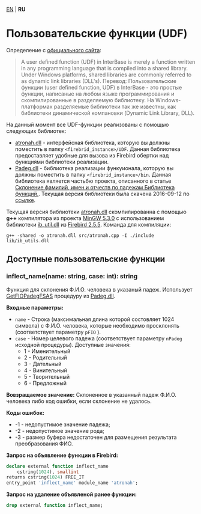 [EN](README.md) | **RU**

Пользовательские функции (UDF)
==============================


Определение с [официального сайта][firebird]:
> A user defined function (UDF) in InterBase is merely a function written in any programming language that is compiled into a shared library. Under Windows platforms, shared libraries are commonly referred to as dynamic link libraries (DLL's).
Перевод:
> Пользовательские функции (user defined function, UDF) в InterBase - это простые функции, написаные на любом языке программирования и скомпилированные в разделяемую библиотеку. На Windows-платформах разделяемые библиотеки так же известны, как библиотеки динамической компановки (Dynamic Link Library, DLL).


На данный момент все UDF-функции реализованы с помощью следующих библиотек:
* [atronah.dll][] - интерфейсная библиотека, которую вы должны поместить в папку `<firebrid_instance>/UDF`.
Данная библиотека предоставляет удобные для вызова из Firebird обертки над функциями библиотеки реализации.
* [Padeg.dll][] - библиотека реализации функуионала, которую вы должны поместить в папку `<firebrid_instance>/bin`.
Данная библиотека является частьбю проекта, описанного в статье [Склонение фамилий, имен и отчеств по падежам Библиотека функций.][padeg_source]. Текущая версия библиотеки была скачена 2016-09-12 по [ссылке](http://www.delphikingdom.ru/zip/Padeg.zip).

Текущая версия библиотеки [atronah.dll][] скомпилированна с помощью **g++** компилятора из проекта [MinGW 5.3.0][mingw] с использованием библиотеки [ib_util.dll][] из [Firebird 2.5.5][firebird].
Команда для компиляции:
```shell
g++ -shared -o atronah.dll src/atronah.cpp -I ./include lib/ib_utils.dll
```


Доступные пользовательские функции
----------------------------------

### inflect_name(name: string, case: int): string
Функция для склонения Ф.И.О. человека в указаный падеж.
Использует [GetFIOPadegFSAS][] процедуру из [Padeg.dll][].

**Входные параметры:**
* `name` - Строка (максимальная длина которой состовляет 1024 символа) с Ф.И.О. человека, которые необходимо просклонять (cоответствует параметру `pFIO` ).
* `case` - Номер целевого падежа (cоответствует параметру `nPadeg` исходной процедуры).
Доступные значения:
    * 1 - Именительный
    * 2 - Родительный
    * 3 - Дательный
    * 4 - Винительный
    * 5 - Творительный
    * 6 - Предложный

**Вовзращаемое значение:** Склоненное в указанный падеж Ф.И.О. человека либо код ошибки, если склонение не удалось.

**Коды ошибок:**
* -1 - недопустимое значение падежа;
* -2 - недопустимое значение рода;
* -3 - размер буфера недостаточен для размещения результата преобразования ФИО.


**Запрос на объявление функции в Firebird:**
```sql
declare external function inflect_name
    cstring(1024), smallint
returns cstring(1024) FREE_IT
entry_point 'inflect_name' module_name 'atronah';
```

**Запрос на удаление объявленой ранее функции:**
```sql
drop external function inflect_name;
```



[atronah.dll]: ./lib/atronah.dll
[Padeg.dll]: ./lib/Padeg.dll
[ib_util.dll]: ./lib/ib_util.dll
[mingw]: http://www.mingw.org/
[firebird]: http://www.firebirdsql.org/
[padeg_source]: http://www.delphikingdom.ru/asp/viewitem.asp?UrlItem=/mastering/poligon/webpadeg.htm#SubHeader_1762079927060
[GetFIOPadegFSAS]: http://www.delphikingdom.ru/asp/viewitem.asp?UrlItem=/mastering/poligon/webpadeg.htm#SubHeader_172811950154